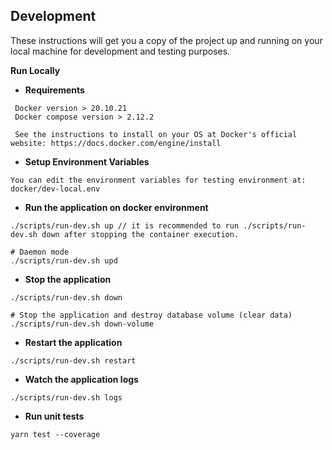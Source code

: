## Development

These instructions will get you a copy of the project up and running on your local machine for development and testing purposes.

**Run Locally**

- **Requirements**

```
 Docker version > 20.10.21
 Docker compose version > 2.12.2

 See the instructions to install on your OS at Docker's official website: https://docs.docker.com/engine/install
```

- **Setup Environment Variables**

```
You can edit the environment variables for testing environment at: docker/dev-local.env
```

- **Run the application on docker environment**

```
./scripts/run-dev.sh up // it is recommended to run ./scripts/run-dev.sh down after stopping the container execution.

# Daemon mode
./scripts/run-dev.sh upd
```

- **Stop the application**

```
./scripts/run-dev.sh down

# Stop the application and destroy database volume (clear data)
./scripts/run-dev.sh down-volume
```

- **Restart the application**

```
./scripts/run-dev.sh restart
```

- **Watch the application logs**

```
./scripts/run-dev.sh logs
```

- **Run unit tests**

```
yarn test --coverage
```
